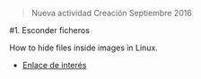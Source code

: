> Nueva actividad
> Creación Septiembre 2016

#1. Esconder ficheros

How to hide files inside images in Linux.

* [Enlace de interés](www.ostechnix.com/hide-files-inside-images-linux/)
